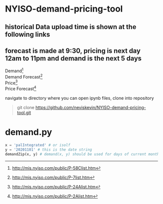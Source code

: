 # NYISO-demand-pricing-tool
## historical Data upload time is shown at the following links
## forecast is made at 9:30, pricing is next day 12am to 11pm and demand is the next 5 days
Demand[^1]    
Demand Forecast[^2]  
Price[^3]   
Price Forecast[^4]

navigate to directory where you can open ipynb files, clone into repository

> git clone https://github.com/neviskevin/NYISO-demand-pricing-tool.git

# demand.py
```python
x = 'palIntegrated' # or isolf
y = '20201101' # this is the date string
demandZip(x, y) # demand(x, y) should be used for days of current month
```

[^1]: http://mis.nyiso.com/public/P-58Clist.htm
[^2]: http://mis.nyiso.com/public/P-7list.htm
[^3]: http://mis.nyiso.com/public/P-24Alist.htm
[^4]: http://mis.nyiso.com/public/P-2Alist.htm
